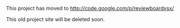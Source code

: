 This project has moved to http://code.google.com/p/reviewboardvsx/

This old project site will be deleted soon.